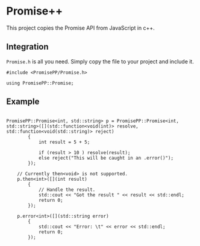 # Promise++
This project copies the Promise API from JavaScript in c++.

## Integration
`Promise.h` is all you need.
Simply copy the file to your project and include it.
```
#include <PromisePP/Promise.h>

using PromisePP::Promise;
```

## Example
```

PromisePP::Promise<int, std::string> p = PromisePP::Promise<int, std::string>([](std::function<void(int)> resolve, std::function<void(std::string)> reject) 
		{
			int result = 5 + 5;

			if (result > 10 ) resolve(result);
			else reject("This will be caught in an .error()");
		});

	// Currently then<void> is not supported.
	p.then<int>([](int result)
		{
			// Handle the result.
			std::cout << "Got the result " << result << std::endl;
			return 0;
		});

	p.error<int>([](std::string error) 
		{
			std::cout << "Error: \t" << error << std::endl;
			return 0;
		});
```

